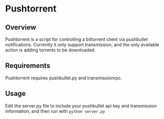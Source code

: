  Pushtorrent
============

Overview
--------
Pushtorrent is a script for controlling a bittorrent client via pushbullet notifications. Currently it only support transmission, and the only available action is adding torrents to be downloaded.

Requirements
------------
Pushtorrent requires pushbullet.py and transmissionrpc.

Usage
-----
Edit the server.py file to include your pushbullet api key and transmission information, and then run with ```python server.py```

